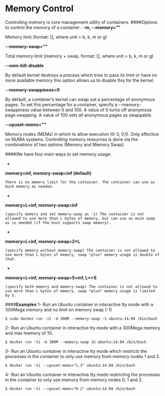 # Memory Control

Controlling memory is core management utility of containers. 
####Options to control the memory of a container :
**-m, --memory=""**

Memory limit (format: <number>[<unit>], where unit = b, k, m or g)

**--memory-swap=""**

Total memory limit (memory + swap, format: <number>[<unit>], where unit = b, k, m or g)

**--oom-kill-disable**

By default kernel destroys a process which tries to pass its limit or have no more available memory this option allows us to disable this for the kernel.

**--memory-swappiness=0**

By default, a container’s kernel can swap out a percentage of anonymous pages. To set this percentage for a container, specify a --memory-swappiness value between 0 and 100. A value of 0 turns off anonymous page swapping. A value of 100 sets all anonymous pages as swappable.

**--cpuset-mems=""**

Memory nodes (MEMs) in which to allow execution (0-3, 0,1). Only effective on NUMA systems.
Controlling memory resources is done via the combinations of two options (Memory and Memory Swap).

####We have four main ways to set memory usage:

* 
**memory=inf, memory-swap=inf (default)**

    There is no memory limit for the container. The container can use as much memory as needed.

* 
**memory=L<inf, memory-swap=inf**

    (specify memory and set memory-swap as -1) The container is not allowed to use more than L bytes of memory, but can use as much swap as is needed (if the host supports swap memory).

* 
**memory=L<inf, memory-swap=2*L**

    (specify memory without memory-swap) The container is not allowed to use more than L bytes of memory, swap *plus* memory usage is double of that.

* 
**memory=L<inf, memory-swap=S<inf, L<=S**

    (specify both memory and memory-swap) The container is not allowed to use more than L bytes of memory, swap *plus* memory usage is limited by S.

####**Examples**
1- Run an Ubuntu container in interactive tty mode with a 300Mega memory and no limit on memory swap (-1)

```$ sudo docker run -it -m 300M --memory-swap -1 ubuntu:14.04 /bin/bash```

2- Run an Ubuntu container in interactive tty mode with a 300Mega memory and max memory of 1G.

```$ docker run -ti -m 300M --memory-swap 1G ubuntu:14.04 /bin/bash```

3- Run an Ubuntu container in interactive tty mode which restricts the processes in the container to only use memory from memory nodes 1 and 3.

```$ docker run -ti --cpuset-mems="1,3" ubuntu:14.04 /bin/bash```

4- Run an Ubuntu container in interactive tty mode restricting the processes in the container to only use memory from memory nodes 0, 1 and 2.

```$ docker run -ti --cpuset-mems="0-2" ubuntu:14.04 /bin/bash```